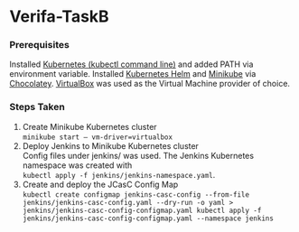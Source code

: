 # Verifa-TaskB  
### Prerequisites
Installed [Kubernetes (kubectl command line)](https://kubernetes.io/docs/tasks/tools/install-kubectl/) and added PATH via environment variable. Installed [Kubernetes Helm](https://helm.sh/docs/intro/) and [Minikube](https://kubernetes.io/docs/setup/learning-environment/minikube/) via [Chocolatey](https://chocolatey.org/). [VirtualBox](https://www.virtualbox.org/) was used as the Virtual Machine provider of choice.  

### Steps Taken
1. Create Minikube Kubernetes cluster  
`minikube start — vm-driver=virtualbox`  
2. Deploy Jenkins to Minikube Kubernetes cluster  
Config files under jenkins/ was used. The Jenkins Kubernetes namespace was created with  
`kubectl apply -f jenkins/jenkins-namespace.yaml`. 
3. Create and deploy the JCasC Config Map  
`kubectl create configmap jenkins-casc-config --from-file jenkins/jenkins-casc-config.yaml --dry-run -o yaml > jenkins/jenkins-casc-config-configmap.yaml
kubectl apply -f jenkins/jenkins-casc-config-configmap.yaml --namespace jenkins`  
